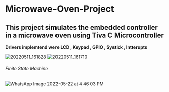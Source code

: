 # Microwave-Oven-Project

## This project simulates the embedded controller in a microwave oven using Tiva C Microcontroller

**Drivers implemtend were LCD , Keypad , GPIO , Systick , Intterupts**

![20220511_161828](https://user-images.githubusercontent.com/103974340/205677199-06444ab8-876c-4efa-9dc5-19f323c8b035.jpg)
![20220511_161710](https://user-images.githubusercontent.com/103974340/205677403-f63131bf-fda4-444f-92fe-2afc11f81a5b.jpg)
###### Finite State Machine
![WhatsApp Image 2022-05-22 at 4 46 03 PM](https://user-images.githubusercontent.com/103974340/205677527-f91ab8cb-40cc-421f-b511-2e70e4ff98f9.jpeg)



